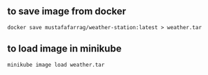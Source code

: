 ## to save image from docker
    docker save mustafafarrag/weather-station:latest > weather.tar

## to load image in minikube
    minikube image load weather.tar